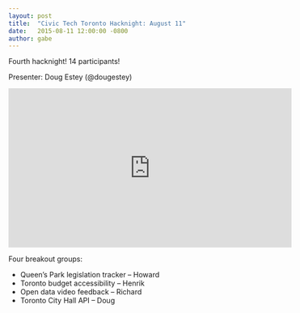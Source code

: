 ```yaml
---
layout: post
title:  "Civic Tech Toronto Hacknight: August 11"
date:   2015-08-11 12:00:00 -0800
author: gabe
---
```

Fourth hacknight! 14 participants!

Presenter: Doug Estey (@dougestey)

<iframe width="560" height="315" src="https://www.youtube.com/embed/A-m2CN4Svk4" frameborder="0" allowfullscreen></iframe>

Four breakout groups:

* Queen’s Park legislation tracker – Howard
* Toronto budget accessibility – Henrik
* Open data video feedback – Richard
* Toronto City Hall API – Doug
